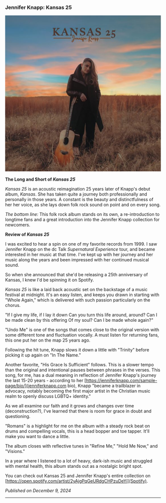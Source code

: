 ### Jennifer Knapp: Kansas 25

![Image](/assets/images/kansas25.jpg)

**The Long and Short of _Kansas 25_**

_Kansas 25_ is an acoustic reimagination 25 years later of Knapp's debut album, _Kansas_. She has taken quite a journey both professionally and personally in those years. A constant is the beauty and distinctfulness of her her voice, as she lays down folk rock sound on point and on every song.

_The bottom line:_ This folk rock album stands on its own, a re-introduction to longtime fans and a great introduction into the Jennifer Knapp collection for newcomers.

**Review of _Kansas 25_**

I was excited to hear a spin on one of my favorite records from 1999. I saw Jennifer Knapp on the dc Talk _Supernatural Experience_ tour, and became interested in her music at that time. I've kept up with her journey and her music along the years and been impressed with her continued musical sound.

So when she announced that she'd be releasing a 25th anniversary of Kansas, I knew I'd be spinning it on Spotify. 

_Kansas 25_ is like a laid back acoustic set on the backstage of a music festival at midnight. It's an easy listen, and keeps you drawn in starting with "Whole Again," which is delivered with such passion particularly on the chorus.

"If I give my life, if I lay it down
Can you turn this life around, around?
Can I be made clean by this offering
Of my soul?
Can I be made whole again?"

"Undo Me" is one of the songs that comes close to the original version with some different tone and fluctuation vocally. A must listen for returning fans, this one put her on the map 25 years ago.

Following the hit tune, Knapp slows it down a little with "Trinity" before picking it up again on "In The Name."

Another favorite, "His Grace Is Sufficient" follows. This is a slower tempo than the original and intentional pauses between phrases in the verses.
This song, for me, has a dual meaning in reflection of Jennifer Knapp's journey the last 15-20 years - according to her [https://jenniferknapp.com/sample-page/bio/](jenniferknapp.com bio), Knapp "became a trailblazer in advocacy, notably becoming the first major artist in the Christian music realm to openly discuss LGBTQ+ identity."

As we all examine our faith and it grows and changes over time (deconstruction?), I've learned that there is room for grace in doubt and questioning. 

"Romans" is a highlight for me on the album with a steady rock beat on drums and compelling vocals, this is a head bopper and toe tapper. It'll make you want to dance a little.

The album closes with reflective tunes in "Refine Me," "Hold Me Now," and "Visions." 

In a year where I listened to a lot of heavy, dark-ish music and struggled with mental health, this album stands out as a nostalgic bright spot. 

You can check out Kansas 25 and Jennifer Knapp's entire collection on [https://open.spotify.com/artist/2yAjgPqGeURdgCHPzuDeYi](Spotify).

_Published on December 9, 2024_

----
